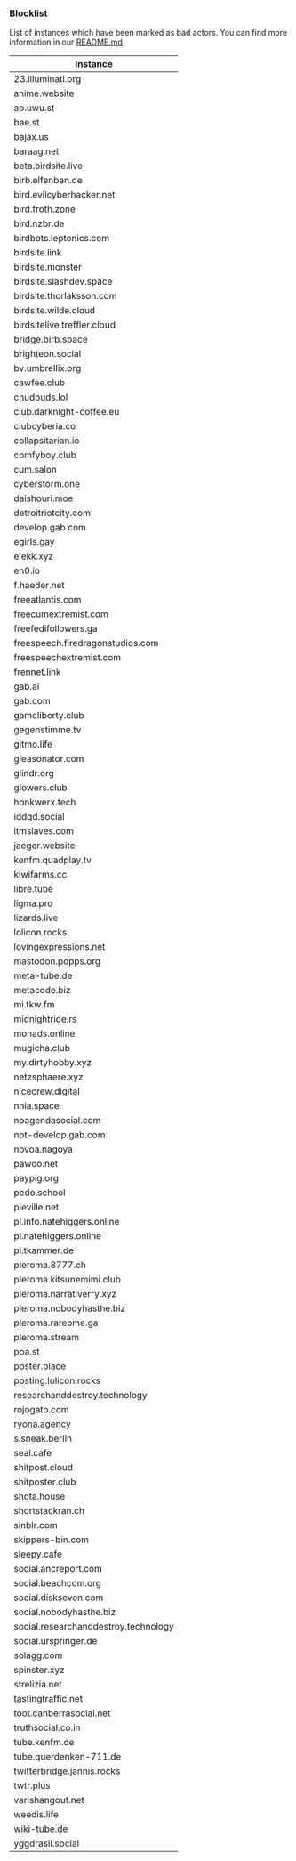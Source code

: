 ### Blocklist

List of instances which have been marked as bad actors. 
You can find more information in our [README.md](https://github.com/F4R4DAY/faradays-fediverse-blocklist/blob/main/README.md)

| Instance                             |
|--------------------------------------|
| 23.illuminati.org                    |
| anime.website                        |
| ap.uwu.st                            |
| bae.st                               |
| bajax.us                             |
| baraag.net                           |
| beta.birdsite.live                   |
| birb.elfenban.de                     |
| bird.evilcyberhacker.net             |
| bird.froth.zone                      |
| bird.nzbr.de                         |
| birdbots.leptonics.com               |
| birdsite.link                        |
| birdsite.monster                     |
| birdsite.slashdev.space              |
| birdsite.thorlaksson.com             |
| birdsite.wilde.cloud                 |
| birdsitelive.treffler.cloud          |
| bridge.birb.space                    |
| brighteon.social                     |
| bv.umbrellix.org                     |
| cawfee.club                          |
| chudbuds.lol                         |
| club.darknight-coffee.eu             |
| clubcyberia.co                       |
| collapsitarian.io                    |
| comfyboy.club                        |
| cum.salon                            |
| cyberstorm.one                       |
| daishouri.moe                        |
| detroitriotcity.com                  |
| develop.gab.com                      |
| egirls.gay                           |
| elekk.xyz                            |
| en0.io                               |
| f.haeder.net                         |
| freeatlantis.com                     |
| freecumextremist.com                 |
| freefedifollowers.ga                 |
| freespeech.firedragonstudios.com     |
| freespeechextremist.com              |
| frennet.link                         |
| gab.ai                               |
| gab.com                              |
| gameliberty.club                     |
| gegenstimme.tv                       |
| gitmo.life                           |
| gleasonator.com                      |
| glindr.org                           |
| glowers.club                         |
| honkwerx.tech                        |
| iddqd.social                         |
| itmslaves.com                        |
| jaeger.website                       |
| kenfm.quadplay.tv                    |
| kiwifarms.cc                         |
| libre.tube                           |
| ligma.pro                            |
| lizards.live                         |
| lolicon.rocks                        |
| lovingexpressions.net                |
| mastodon.popps.org                   |
| meta-tube.de                         |
| metacode.biz                         |
| mi.tkw.fm                            |
| midnightride.rs                      |
| monads.online                        |
| mugicha.club                         |
| my.dirtyhobby.xyz                    |
| netzsphaere.xyz                      |
| nicecrew.digital                     |
| nnia.space                           |
| noagendasocial.com                   |
| not-develop.gab.com                  |
| novoa.nagoya                         |
| pawoo.net                            |
| paypig.org                           |
| pedo.school                          |
| pieville.net                         |
| pl.info.natehiggers.online           |
| pl.natehiggers.online                |
| pl.tkammer.de                        |
| pleroma.8777.ch                      |
| pleroma.kitsunemimi.club             |
| pleroma.narrativerry.xyz             |
| pleroma.nobodyhasthe.biz             |
| pleroma.rareome.ga                   |
| pleroma.stream                       |
| poa.st                               |
| poster.place                         |
| posting.lolicon.rocks                |
| researchanddestroy.technology        |
| rojogato.com                         |
| ryona.agency                         |
| s.sneak.berlin                       |
| seal.cafe                            |
| shitpost.cloud                       |
| shitposter.club                      |
| shota.house                          |
| shortstackran.ch                     |
| sinblr.com                           |
| skippers-bin.com                     |
| sleepy.cafe                          |
| social.ancreport.com                 |
| social.beachcom.org                  |
| social.diskseven.com                 |
| social.nobodyhasthe.biz              |
| social.researchanddestroy.technology |
| social.urspringer.de                 |
| solagg.com                           |
| spinster.xyz                         |
| strelizia.net                        |
| tastingtraffic.net                   |
| toot.canberrasocial.net              |
| truthsocial.co.in                    |
| tube.kenfm.de                        |
| tube.querdenken-711.de               |
| twitterbridge.jannis.rocks           |
| twtr.plus                            |
| varishangout.net                     |
| weedis.life                          |
| wiki-tube.de                         |
| yggdrasil.social                     |
